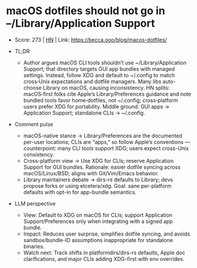 # macOS dotfiles should not go in –/Library/Application Support

- Score: 273 | [HN](https://news.ycombinator.com/item?id=45022383) | Link: https://becca.ooo/blog/macos-dotfiles/

- TL;DR
  - Author argues macOS CLI tools shouldn’t use ~/Library/Application Support; that directory targets GUI app bundles with managed settings. Instead, follow XDG and default to ~/.config to match cross‑Unix expectations and dotfile managers. Many libs auto-choose Library on macOS, causing inconsistency. HN splits: macOS‑first folks cite Apple’s Library/Preferences guidance and note bundled tools favor home‑dotfiles, not ~/.config; cross‑platform users prefer XDG for portability. Middle ground: GUI apps → Application Support; standalone CLIs → ~/.config.

- Comment pulse
  - macOS-native stance → Library/Preferences are the documented per-user locations; CLIs are “apps,” so follow Apple’s conventions — counterpoint: many CLI tools support XDG; users expect cross-Unix consistency.
  - Cross-platform view → Use XDG for CLIs; reserve Application Support for GUI bundles. Rationale: easier dotfile syncing across macOS/Linux/BSD; aligns with Git/Vim/Emacs behavior.
  - Library maintainers debate → dirs-rs defaults to Library; devs propose forks or using etcetera/xdg. Goal: sane per-platform defaults with opt-in for app-bundle semantics.

- LLM perspective
  - View: Default to XDG on macOS for CLIs; support Application Support/Preferences only when integrating with a signed app bundle.
  - Impact: Reduces user surprise, simplifies dotfile syncing, and avoids sandbox/bundle-ID assumptions inappropriate for standalone binaries.
  - Watch next: Track shifts in platformdirs/dirs-rs defaults, Apple doc clarifications, and major CLIs adding XDG-first with env overrides.
